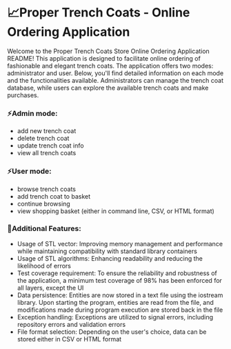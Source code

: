 # 📈Proper Trench Coats - Online Ordering Application

Welcome to the Proper Trench Coats Store Online Ordering Application README! This application is designed to facilitate online ordering of fashionable and elegant trench coats. The application offers two modes: administrator and user. Below, you'll find detailed information on each mode and the functionalities available. Administrators can manage the trench coat database, while users can explore the available trench coats and make purchases.

### ⚡Admin mode:

- add new trench coat
- delete trench coat
- update trench coat info
- view all trench coats

### ⚡User mode:

- browse trench coats
- add trench coat to basket
- continue browsing
- view shopping basket (either in command line, CSV, or HTML format)

### 🧠Additional Features:

- Usage of STL vector: Improving memory management and performance while maintaining compatibility with standard library containers
- Usage of STL algorithms: Enhancing readability and reducing the likelihood of errors
- Test coverage requirement: To ensure the reliability and robustness of the application, a minimum test coverage of 98% has been enforced for all layers, except the UI
- Data persistence: Entities are now stored in a text file using the iostream library. Upon starting the program, entities are read from the file, and modifications made during program execution are stored back in the file
- Exception handling: Exceptions are utilized to signal errors, including repository errors and validation errors
- File format selection: Depending on the user's choice, data can be stored either in CSV or HTML format
